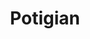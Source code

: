 ---
title: "Potigian"
url: /ciudad-autonoma-de-buenos-aires/potigian-avenida-regimiento-de-patricios/
shop: Süßwaren
---